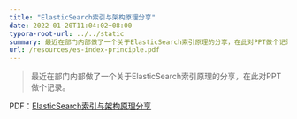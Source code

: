 ```yaml
---
title: "ElasticSearch索引与架构原理分享"
date: 2022-01-20T11:04:02+08:00
typora-root-url: ../../static
summary: 最近在部门内部做了一个关于ElasticSearch索引原理的分享，在此对PPT做个记录。
url: /resources/es-index-principle.pdf
---
```


> 最近在部门内部做了一个关于ElasticSearch索引原理的分享，在此对PPT做个记录。

PDF：[ElasticSearch索引与架构原理分享](/resources/es-index-principle.pdf)

